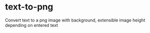 # text-to-png
Convert text to a png image with background, extensible image height depending on entered text
